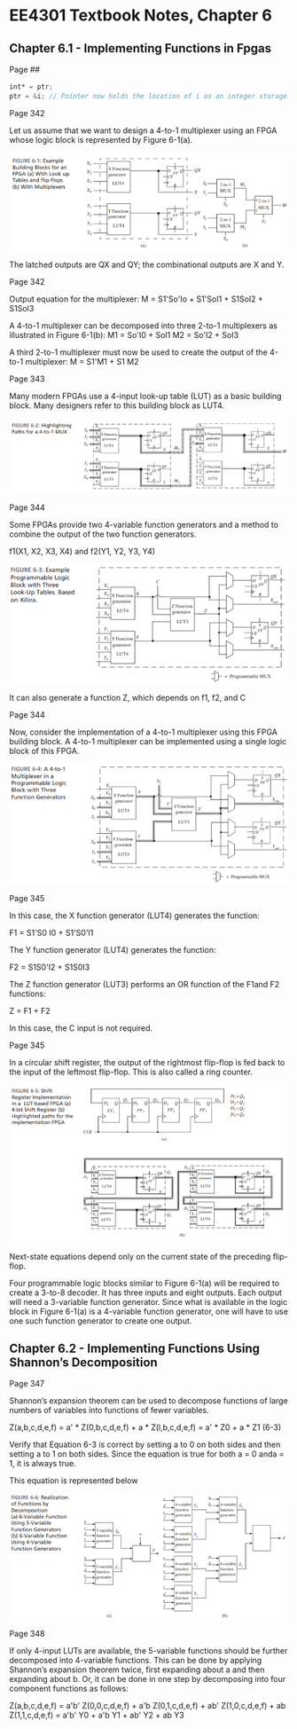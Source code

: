 # EE4301 Textbook Notes, Chapter 6
## Chapter 6.1 - Implementing Functions in Fpgas

Page ##
```Verilog
int* = ptr;
ptr = &i; // Pointer now holds the location of i as an integer storage location
```


Page 342

Let us assume that we want to design a 4-to-1 multiplexer using an FPGA whose logic block is represented by Figure 6-1(a).

![Figure 6-1](https://github.com/oconnellamethyst/EE4301_Labs/blob/main/Notes/Chapter_06/FIGURE%206-1.png)

The latched outputs are QX and QY; the combinational outputs are X and Y.


Page 342

Output equation for the multiplexer:
M = S1'So'Io + S1'SoI1 + S1SoI2 + S1SoI3

A 4-to-1 multiplexer can be decomposed into three 2-to-1 multiplexers as illustrated in Figure 6-1(b):
M1 = So'I0 + SoI1
M2 = So'I2 + SoI3

A third 2-to-1 multiplexer must now be used to create the output of the 4-to-1 multiplexer:
M = S1'M1 + S1 M2


Page 343

Many modern FPGAs use a 4-input look-up table (LUT) as a basic building block. 
Many designers refer to this building block as LUT4.

![Figure 6-2](https://github.com/oconnellamethyst/EE4301_Labs/blob/main/Notes/Chapter_06/FIGURE%206-2.png)


Page 344

Some FPGAs provide two 4-variable function generators and a method to
combine the output of the two function generators.

f1(X1, X2, X3, X4) and f2(Y1, Y2, Y3, Y4)

![Figure 6-3](https://github.com/oconnellamethyst/EE4301_Labs/blob/main/Notes/Chapter_06/FIGURE%206-3.png)

It can also generate a function Z, which depends on f1, f2, and C


Page 344

Now, consider the implementation of a 4-to-1 multiplexer using this FPGA
building block. A 4-to-1 multiplexer can be implemented using a single logic block
of this FPGA.

![Figure 6-4](https://github.com/oconnellamethyst/EE4301_Labs/blob/main/Notes/Chapter_06/FIGURE%206-4.png)


Page 345

In this case, the X function generator (LUT4) generates the function:

F1 = S1'S0 I0 + S1'S0'I1

The Y function generator (LUT4) generates the function:

F2 = S1S0'I2 + S1S0I3

The Z function generator (LUT3) performs an OR function of the F1and F2 functions:

Z = F1 + F2

In this case, the C input is not required. 


Page 345

In a circular shift register, the output of the rightmost flip-flop is fed back to the input of the leftmost flip-flop. This is also called a ring counter. 

![Figure 6-5](https://github.com/oconnellamethyst/EE4301_Labs/blob/main/Notes/Chapter_06/FIGURE%206-5.png)

Next-state equations depend only on the current state of the preceding flip-flop.

Four programmable logic blocks similar to Figure 6-1(a) will be required to create a 3-to-8 decoder. It has three inputs and eight outputs. Each output will need a 3-variable function generator. Since what is available in the logic block in Figure 6-1(a) is a 4-variable function generator, one will have to use one such function generator to create one output.



## Chapter 6.2 - Implementing Functions Using Shannon’s Decomposition


Page 347

Shannon’s expansion theorem can be used to decompose functions of large numbers of variables into functions of fewer variables.

Z(a,b,c,d,e,f) = a' * Z(0,b,c,d,e,f) + a * Z(l,b,c,d,e,f) = a' * Z0 + a * Z1 (6-3)

Verify that Equation 6-3 is correct by setting a to 0 on both sides and then setting a to 1 on both sides. Since the equation is true for both a = 0 anda = 1, it is always true.

This equation is represented below

![Figure 6-6](https://github.com/oconnellamethyst/EE4301_Labs/blob/main/Notes/Chapter_06/FIGURE%206-6.png)


Page 348

If only 4-input LUTs are available, the 5-variable functions should be further decomposed into 4-variable functions. This can be done by applying Shannon’s expansion theorem twice, first expanding about a and then expanding about b. Or, it can be done in one step by decomposing into four component functions as follows:

Z(a,b,c,d,e,f) = a'b' Z(0,0,c,d,e,f) + a'b Z(0,1,c,d,e,f) + ab' Z(1,0,c,d,e,f) + ab Z(1,1,c,d,e,f)
               = a'b' Y0  +  a'b Y1  +  ab' Y2  +  ab Y3


